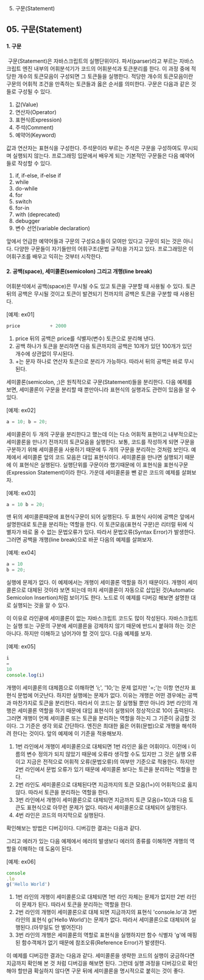 05. 구문(Statement)

## 05\. 구문(Statement)

#### 1\. 구문

 구문(Statement)은 자바스크립트의 실행단위이다. 파서(parser)라고 부르는 자바스크립트 엔진 내부의 어휘분석기가 코드의 어휘분석과 토큰분리를 한다. 이 과정 중에 적당한 개수의 토큰모음이 구성되면 그 토큰들을 실행한다. 적당한 개수의 토큰모음이란 구문의 어휘적 조건을 만족하는 토큰들과 옳은 순서를 의미한다. 구문은 다음과 같은 것들로 구성될 수 있다.

1.  값(Value)
2.  연산자(Operator)
3.  표현식(Expression)
4.  주석(Comment)
5.  예약어(Keyword)

값과 연산자는 표현식을 구성한다. 주석문이라 부르는 주석은 구문을 구성하여도 무시되며 실행되지 않는다. 프로그래밍 입문에서 배우게 되는 기본적인 구문들은 다음 예약어들로 작성할 수 있다.

1.  if, if-else, if-else if
2.  while
3.  do-while
4.  for
5.  switch
6.  for-in
7.  with (deprecated)
8.  debugger
9.  변수 선언(variable declaration)

 앞에서 언급한 예약어들과 구문의 구성요소들이 모여만 있다고 구문이 되는 것은 아니다. 다양한 구문들이 자기들만의 어휘구조(문법 규칙)을 가지고 있다. 프로그래밍은 이 어휘구조를 배우고 익히는 것부터 시작한다.

#### 2\. 공백(space), 세미콜론(semicolon) 그리고 개행(line break)

어휘분석에서 공백(space)은 무시될 수도 있고 토큰을 구분할 때 사용될 수 있다. 토큰 뒤의 공백은 무시될 것이고 토큰이 발견되기 전까지의 공백은 토큰을 구분할 때 사용된다.

\[예제: ex01\]

```JavaScript
price           + 2000
```

1.  price 뒤의 공백은 price를 식별자(변수) 토큰으로 분리해 낸다.
2.  공백 하나가 토큰을 분리하면 다음 토큰까지의 공백은 10개가 있던 100개가 있던 개수에 상관없이 무시된다.
3.  +는 문자 하나로 연산자 토큰으로 분리가 가능하다. 따라서 뒤의 공백은 바로 무시 된다.

세미콜론(semicolon, ;)은 원칙적으로 구문(Statement)들을 분리한다. 다음 예제를 보면, 세미콜론이 구문을 분리할 때 뿐만아니라 표현식의 실행과도 관련이 있음을 알 수 있다.

\[예제: ex02\]

```JavaScript
a = 10; b = 20;
```

 세미콜론이 두 개의 구문을 분리한다고 했는데 이는 다소 어휘적 표현이고 내부적으로는 세미콜론을 만나기 전까지의 토큰모음을 실행한다. 보통, 코드를 작성하게 되면 구문을 구분하기 위해 세미콜론을 사용하기 때문에 두 개의 구문을 분리하는 것처럼 보인다. 예제에서 세미콜론 앞의 코드 모음은 대입 표현식이다. 세미콜론을 만나면 실행되기 때문에 이 표현식은 실행된다. 실행단위를 구문이라 했기때문에 이 표현식을 표현식구문(Expression Statement)이라 한다. 가운데 세미콜론을 뺀 같은 코드의 예제를 살펴보자.
 
\[예제: ex03\]

```JavaScript
a = 10 b = 20;
```

 맨 뒤의 세미콜론때문에 표현식구문이 되어 실행된다. 두 표현식 사이에 공백은 앞에서 설명한대로 토큰을 분리하는 역할을 한다. 이 토큰모음(표현식 구문)은 리터럴 뒤에 식별자가 바로 올 수 없는 문법오류가 있다. 따라서 문법오류(Syntax Error)가 발생한다. 그러면 공백을 개행(line break)으로 바꾼 다음의 예제를 살펴보자.

\[예제: ex04\]

```JavaScript
a = 10
b = 20;
```

 실행에 문제가 없다. 이 예제에서는 개행이 세미콜론 역할을 하기 때문이다. 개행이 세미콜론으로 대체된 것이라 보면 되는데 마치 세미콜론이 자동으로 삽입된 것(Automatic Semicolon Insertion)처럼 보이기도 한다. 노드로 이 예제를 디버깅 해보면 설명한 대로 실행되는 것을 알 수 있다. 
 
 
 
 
 이 이유로 라인끝에 세미콜론이 없는 자바스크립트 코드도 많이 작성된다. 자바스크립트는 실행 또는 구문의 구분에 세미콜론을 강제하지 않기 때문에 반드시 붙혀야 하는 것은 아니다. 하지만 이해하고 넘어가야 할 것이 있다. 다음 예제를 보자.  

\[예제: ex05\]

```JavaScript
i
=
10
console.log(i)
```

 개행이 세미콜론의 대체쯤으로 이해하면 'i;', '10;'는 문제 없지만 '=;'는 이항 연산자 표현식 문법에 어긋난다. 하지만 실행에는 문제가 없다. 이유는 개행은 어떤 경우에는 공백과 마찬가지로 토큰을 분리한다. 따라서 이 코드는 잘 실행될 뿐만 아니라 3번 라인의 개행은 세미콜론 역할을 하기 때문에 대입 표현식이 실행되어 정상적으로 10이 출력된다. 그러면 개행이 언제 세미콜론 또는 토큰을 분리하는 역할을 하는지 그 기준이 궁금할 것이다. 그 기준은 생각 외로 간단하다. 엔진은 최대한 옳은 어휘(문법)으로 개행을 해석하려 한다는 것이다. 앞의 예제에 이 기준을 적용해보자.
 
1. 1번 라인에서 개행이 세미콜론으로 대체되면 1번 라인은 옳은 어휘이다. 이전에 i 이름의 변수 정의가 되지 않았기 때문에 오류라 생각할 수도 있지만 그 것은 실행 오류이고 지금은 전적으로 어휘적 오류(문법오류)의 여부만 기준으로 적용한다. 하지만 2번 라인에서 문법 오류가 있기 때문에 세미콜론 보다는 토큰을 분리하는 역할을 한다.
2. 2번 라인도 세미콜론으로 대체된다면 지금까지의 토큰 모음(1=)이 어휘적으로 옳지 않다. 따라서 토큰을 분리하는 역할을 한다.
3. 3번 라인에서 개행이 세미콜론으로 대체되면 지금까지 토큰 모음(i=10)과 다음 토큰도 표현식으로 아무런 문제가 없다. 따라서 세미콜론으로 대체되어 실행된다.
4. 4번 라인은 코드의 마지막으로 실행된다.

 확인해보는 방법은 디버깅이다. 디버깅한 결과는 다음과 같다.
 
 
 
 
 그리고 에러가 있는 다음 예제에서 에러의 발생보다 에러의 종류를 이해하면 개행의 역할을 이해하는 데 도움이 된다.

\[예제: ex06\]

```JavaScript
console
.lo
g('Hello World')
```

1. 1번 라인의 개행이 세미콜론으로 대체되면 1번 라인 자체는 문제가 없지만 2번 라인이 문제가 된다. 따라서 토큰을 분리하는 역할을 한다.
2. 2번 라인의 개행이 세미콜론으로 대체 되면 지금까지의 표현식 'console.lo'과 3번 라인의 표현식 g('Hello World')는 문제가 없다. 따라서 세미콜론으로 대체되어 실행된다.(아무일도 안 벌어진다)
3. 3번 라인의 개행은 세미콜론의 역할로 표현식을 실행하지만 함수 식별자 'g'에 매핑된 함수객체가 없기 때문에 참조오류(Reference Error)가 발생한다.

 이 예제를 디버깅한 결과는 다음과 같다. 세미콜론을 생략한 코드의 실행이 궁금하다면 지금까지 확인해 본 것 처럼 디버깅을 해보면 된다. 그런데 실행 과정을 디버깅으로 확인해야 할만큼 확실하지 않다면 구문 뒤에 세미콜론을 명시적으로 붙히는 것이 좋다.         
